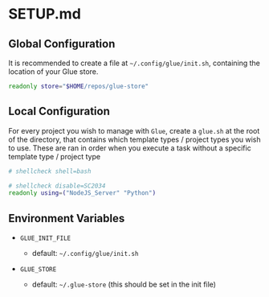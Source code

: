 # SETUP.md

## Global Configuration

It is recommended to create a file at `~/.config/glue/init.sh`, containing the location of your Glue store.

```bash
readonly store="$HOME/repos/glue-store"
```

## Local Configuration

For every project you wish to manage with `Glue`, create a `glue.sh` at the root of the directory, that contains which template types / project types you wish to use. These are ran in order when you execute a task without a specific template type / project type

```bash
# shellcheck shell=bash

# shellcheck disable=SC2034
readonly using=("NodeJS_Server" "Python")
```

## Environment Variables

- `GLUE_INIT_FILE`

  - default: `~/.config/glue/init.sh`

- `GLUE_STORE`
  - default: `~/.glue-store` (this should be set in the init file)
